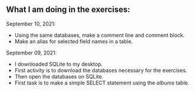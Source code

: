 ## What I am doing in the exercises:

September 10, 2021:
- Using the same databases, make a comment line and comment block. 
- Make an alias for selected field names in a table. 

September 09, 2021:
- I downloaded SQLite to my desktop. 
- First activity is to download the databases necessary for the exercises. 
- Then open the databases on SQLite.
- First task is to make a simple SELECT statement using the *albums* table.
